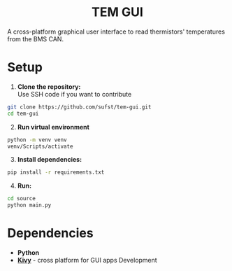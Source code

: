 <h1 align="center"> TEM GUI </h2>
A cross-platform graphical user interface to read thermistors' temperatures from the BMS CAN.

# Setup
1. **Clone the repository:**</br>
Use SSH code if you want to contribute

  ```bash
  git clone https://github.com/sufst/tem-gui.git
  cd tem-gui
  ```

2. **Run virtual environment**
  ```bash
  python -m venv venv
  venv/Scripts/activate
  ```

3. **Install dependencies:**
```bash
pip install -r requirements.txt
```

4. **Run:**
```bash
cd source
python main.py
```

# Dependencies
- **Python**
- **<a href="https://kivy.org/">Kivy</a>** - cross platform for GUI apps Development



